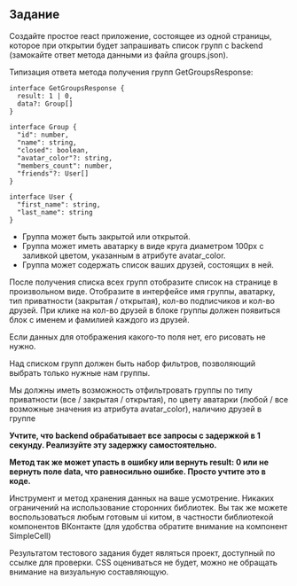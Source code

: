 ## Задание

Создайте простое react приложение, состоящее из одной страницы, которое при открытии будет запрашивать список групп с backend (замокайте ответ метода данными из файла groups.json).


Типизация ответа метода получения групп GetGroupsResponse:
```
interface GetGroupsResponse {
  result: 1 | 0,
  data?: Group[]
}

interface Group {
  "id": number,
  "name": string,
  "closed": boolean,
  "avatar_color"?: string,
  "members_count": number,
  "friends"?: User[]
}

interface User {
  "first_name": string,
  "last_name": string
}
```
<ul>
    <li>Группа может быть закрытой или открытой.</li>
    <li>Группа может иметь аватарку в виде круга диаметром 100px с заливкой цветом, указанным в атрибуте avatar_color.</li>
    <li>Группа может содержать список ваших друзей, состоящих в ней.</li>
</ul>

После получения списка всех групп отобразите список на странице в произвольном виде. Отобразите в интерфейсе имя группы, аватарку, тип приватности (закрытая / открытая), кол-во подписчиков и кол-во друзей. При клике на кол-во друзей в блоке группы должен появиться блок с именем и фамилией каждого из друзей.


Если данных для отображения какого-то поля нет, его рисовать не нужно.


Над списком групп должен быть набор фильтров, позволяющий выбрать только нужные нам группы.


Мы должны иметь возможность отфильтровать группы по типу приватности (все / закрытая / открытая), по цвету аватарки (любой / все возможные значения из атрибута avatar_color), наличию друзей в группе


**Учтите, что backend обрабатывает все запросы с задержкой в 1 секунду. Реализуйте эту задержку самостоятельно.**

**Метод так же может упасть в ошибку или вернуть result: 0 или не вернуть поле data, что равносильно ошибке. Просто учтите это в коде.**

Инструмент и метод хранения данных на ваше усмотрение. Никаких ограничений на использование сторонних библиотек. Вы так же можете воспользоваться любым готовым ui китом, в частности библиотекой компонентов ВКонтакте (для удобства обратите внимание на компонент SimpleCell)


Результатом тестового задания будет являться проект, доступный по ссылке для проверки. CSS оцениваться не будет, можно не обращать внимание на визуальную составляющую.